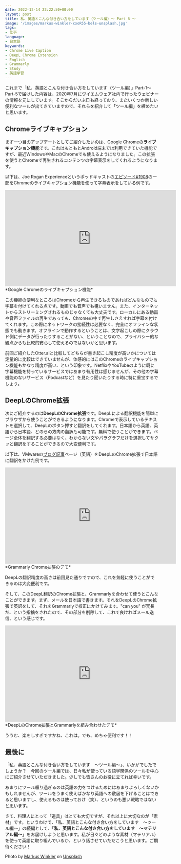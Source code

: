 ```yaml
---
date: 2022-12-14 22:22:50+00:00
layout: post
title: 私、英語とこんな付き合い方をしています（ツール編）〜 Part 6 〜
image: '/images/markus-winkler-cxoR55-bels-unsplash.jpg'
tags:
- 仕事
language:
- 日本語
keywords:
- Chrome Live Caption
- DeepL Chrome Extension
- English
- Grammarly
- Study
- 英語学習
---
```


これまで「私、英語とこんな付き合い方をしています（ツール編）」Part-1〜Part-5で届けした内容は、2020年7月にヴイエムウェア社内で行ったウェビナーの情報を元にしています。そこからだいぶ日も経っており、またいくつか新しい便利なツールが出てきていますので、それらを紹介して「ツール編」を締めたいと思います。


## Chromeライブキャプション


まず一つ目のアップデートとしてご紹介したいのは、Google Chromeの**ライブキャプション機能**です。これはもともとAndroid端末では利用できていた機能ですが、最近WindowsやMacのChromeでも使えるようになりました。この拡張を使うとChromeで再生されるコンテンツの字幕表示をしてくれるようになります。

以下は、Joe Rogan Experienceというポッドキャストの[エピソード#1908](https://open.spotify.com/show/4rOoJ6Egrf8K2IrywzwOMk)の一部をChromeのライブキャプション機能を使って字幕表示をしている例です。

<iframe width="560" height="315" src="https://www.youtube.com/embed/QxVba20128U" title="YouTube video player" frameborder="0" allow="accelerometer; autoplay; clipboard-write; encrypted-media; gyroscope; picture-in-picture; web-share" allowfullscreen></iframe>
*Google Chromeのライブキャプション機能*

この機能の便利なところはChromeから再生できるものであればどんなものでも字幕を付けてくれる点です。動画でも音声でも構いません。また、インターネットからストリーミングされるものじゃなくても大丈夫です。ローカルにある動画や音声ファイルの再生であっても、Chromeの中で再生しさえすれば字幕を付けてくれます。この際にネットワークの接続性は必要なく、完全にオフラインな状態でも動きます。オフラインで動作するということは、文字起こしの際にクラウド側にデータが行ったりすることがない、ということなので、プライバシー的な観点からも比較的安心して使えるのではないかと思います。

前回ご紹介したOtter.aiと比較してどちらが書き起こし精度が高いかについては定量的に比較はできていませんが、体感的にはこのChromeのライブキャプション機能もかなり精度が高い、という印象です。NetflixやYouTubeのように既に字幕機能を持っているサービスではあまり有用性は感じませんが、その他の字幕機能のないサービス（Podcastなど）を見たり聞いたりする時に特に重宝するでしょう。


## DeepLのChrome拡張


次にご紹介するのは**DeepLのChrome拡張**です。DeepLによる翻訳機能を簡単にブラウザから使うことができるようになります。Chromeで表示しているテキストを選択して、DeepLのボタン押すと翻訳をしてくれます。日本語から英語、英語から日本語、どのらの方向の翻訳も可能です。無料で使うことができます。ページ全体を翻訳する必要はなく、わからない文やパラグラフだけを選択してサクッと翻訳をすることができるので大変便利です。

以下は、VMwareの[ブログ記事](https://cio.vmware.com/2022/02/5-key-elements-of-a-successful-multi-cloud-environment.html)ページ（英語）をDeepLのChrome拡張で日本語に翻訳をかけた例です。

<iframe width="560" height="315" src="https://www.youtube.com/embed/9XX4yV9QGxw" title="YouTube video player" frameborder="0" allow="accelerometer; autoplay; clipboard-write; encrypted-media; gyroscope; picture-in-picture; web-share" allowfullscreen></iframe>
*Grammarly Chrome拡張のデモ*

DeepLの翻訳精度の高さは前回見た通りですので、これを気軽に使うことができるのは大変便利です。

そして、このDeepL翻訳のChrome拡張と、Grammarlyを合わせて使うとこんなことができます。まず、メールを日本語で書きます。それをDeepLのChrome拡張で英訳をして、それをGrammarlyで校正にかけてみます。"can you" が冗長だ、という指摘をされたので、その部分を削除して、これで良ければメール送信、という感じです。

<iframe width="560" height="315" src="https://www.youtube.com/embed/ys62GlGBHkA" title="YouTube video player" frameborder="0" allow="accelerometer; autoplay; clipboard-write; encrypted-media; gyroscope; picture-in-picture; web-share" allowfullscreen></iframe>
*DeepLのChrome拡張とGrammarlyを組み合わせたデモ*

ううむ、楽をしすぎですかね、これは。でも、めちゃ便利です！！


## 最後に


「私、英語とこんな付き合い方をしています　〜ツール編〜」、いかがでしたでしょうか？　今回のツール編では、日々私が使っている語学関係のツールを中心にご紹介させていただきました。少しでも皆さんのお役に立てれば幸いです。

あまりにツール頼り過ぎるのは英語の力をつけるためにはあまりよろしくないかもしれませんが、ツールをうまく使えばかなり英語への敷居を下げることはできると思いますし、使えるものは使っておけ（笑）、というのも悪い戦略ではないと思います。

さて、料理人にとって「道具」はとても大切ですが、それ以上に大切なのが「素材」です。というわけで、「私、英語とこんな付き合い方をしています　〜ツール編〜」の続編として、「**私、英語とこんな付き合い方をしています　〜マテリアル編〜**」をお届けしようと思います。私が日々どのような素材（マテリアル）を使って英語に取り組んでいるか、という話させていただこうと思います。ご期待ください！

Photo by [Markus Winkler](https://unsplash.com/@markuswinkler?utm_source=unsplash&utm_medium=referral&utm_content=creditCopyText) on [Unsplash](https://unsplash.com/s/photos/update?utm_source=unsplash&utm_medium=referral&utm_content=creditCopyText)
